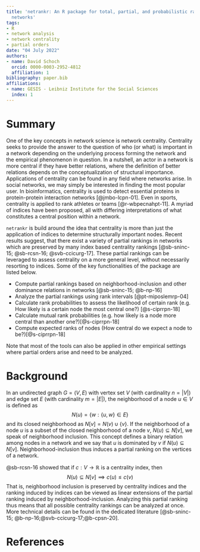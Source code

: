 ```yaml
---
title: 'netrankr: An R package for total, partial, and probabilistic rankings in
  networks'
tags:
- R
- network analysis
- network centrality
- partial orders
date: "04 July 2022"
authors:
- name: David Schoch
  orcid: 0000-0003-2952-4812
  affiliation: 1
bibliography: paper.bib
affiliations:
- name: GESIS - Leibniz Institute for the Social Sciences
  index: 1
---
```


# Summary

One of the key concepts in network science is network centrality. Centrality
seeks to provide the answer to the question of who (or what) is important in
a network depending on the underlying process forming the network and the
empirical phenomenon in question. In a nutshell, an actor in a network is more
central if they have better relations, where the definition of better relations
depends on the conceptualization of structural importance. Applications of centrality can be 
found in any field where networks arise. In social networks, we may simply be interested in finding 
the most popular user. In bioinformatics, centrality is used to detect essential proteins in 
protein-protein interaction networks [@jmbo-lcpn-01].
Even in sports, centrality is applied to rank athletes or teams [@r-wbpecnahpt-11].
A myriad of indices have been proposed, all with differing interpretations of what
constitutes a central position within a network.

`netrankr` is build around the idea that centrality is more than just the application of 
indices to determine structurally important nodes. Recent results suggest, that there exist a 
variety of partial rankings in networks which are preserved by many index based centrality rankings [@sb-sninc-15; @sb-rcsn-16; @svb-ccicurg-17]. 
These partial rankings can be leveraged to assess centrality on a more general level, without necessarily resorting to indices. 
Some of the key functionalities of the package are listed below.

* Compute partial rankings based on neighborhood-inclusion and other dominance relations in networks [@sb-sninc-15; @b-np-16]
* Analyze the partial rankings using rank intervals [@pt-miposlemrp-04] 
* Calculate rank probabilities to assess the likelihood of certain rank (e.g. How likely is a certain node the most central one?) [@s-ciprrpn-18]
* Calculate mutual rank probabilities (e.g. how likely is a node more central than another one?)[@s-ciprrpn-18]
* Compute expected ranks of nodes (How central do we expect a node to be?)[@s-ciprrpn-18]

Note that most of the tools can also be applied in other empirical settings where partial orders 
arise and need to be analyzed.

# Background

In an undirected graph $G=(V,E)$ with vertex set $V$ (with cardinality $n = \lvert V\rvert$) and edge set $E$ (with cardinality $m = \lvert E\rvert$), the neighborhood 
of a node $u \in V$ is defined as
$$N(u)=\lbrace w : \lbrace u,w \rbrace \in E \rbrace$$
and its closed neighborhood as $N[v]=N(v) \cup \lbrace v \rbrace$. If the 
neighborhood of a node $u$ is a subset of the closed neighborhood of a node 
$v$, $N(u)\subseteq N[v]$, we speak of neighborhood inclusion. This concept 
defines a binary relation among nodes in a network and we say that $u$ is 
dominated by $v$ if $N(u)\subseteq N[v]$. Neighborhood-inclusion thus induces a 
partial ranking on the vertices of a network.

@sb-rcsn-16 showed that if $c:V \to \mathbb{R}$ is a centrality index, then 
$$N(u)\subseteq N[v] \implies c(u) \leq c(v)$$
That is, neighborhood inclusion is preserved by centrality indices and the ranking induced by indices
can be viewed as linear extensions of the partial ranking induced by neighborhood-inclusion. Analyzing this partial
ranking thus means that all possible centrality rankings can be analyzed at once.
More technical details can be found in the dedicated literature [@sb-sninc-15; @b-np-16;@svb-ccicurg-17;@b-cpsn-20].

# References

